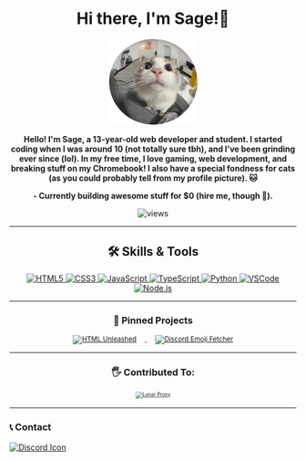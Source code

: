 <h1 align="center"><b>Hi there, I'm Sage!👋 </h1>
<p align="center">
  <img src="Assets/pfp.png/" alt="Profile Picture" width="155" height="150">
</p>
<p align="center">
  Hello! I'm Sage, a 13-year-old web developer and student. I started coding when I was around 10 (not totally sure tbh), and I've been grinding ever since (lol). In my free time, I love gaming, web development, and breaking stuff on my Chromebook! I also have a special fondness for cats (as you could probably tell from my profile picture). 🐱
</p>
<p align="center">
  <b>- Currently building awesome stuff for $0 (hire me, though 👀).</b>
</p>


</b></h3>
<p align="center">
  <img src="https://komarev.com/ghpvc/?username=sxgei&style=flat" alt="views" />
</p>

---

<h2 align="center">🛠 Skills & Tools</h2>

<div align="center">
  <a href="https://developer.mozilla.org/en-US/docs/Web/HTML" target="_blank">
    <img src="https://img.shields.io/badge/HTML5-%23E34F26.svg?style=for-the-badge&logo=html5&logoColor=white" alt="HTML5">
  </a>
  <a href="https://developer.mozilla.org/en-US/docs/Web/CSS" target="_blank">
    <img src="https://img.shields.io/badge/CSS3-%231572B6.svg?style=for-the-badge&logo=css3&logoColor=white" alt="CSS3">
  </a>
  <a href="https://developer.mozilla.org/en-US/docs/Web/JavaScript" target="_blank">
    <img src="https://img.shields.io/badge/JavaScript-%23F7DF1E.svg?style=for-the-badge&logo=javascript&logoColor=black" alt="JavaScript">
  </a>
  <a href="https://www.typescriptlang.org/" target="_blank">
    <img src="https://img.shields.io/badge/TypeScript-%23007ACC.svg?style=for-the-badge&logo=typescript&logoColor=white" alt="TypeScript">
  </a>
  <a href="https://www.python.org/" target="_blank">
    <img src="https://img.shields.io/badge/Python-%233776AB.svg?style=for-the-badge&logo=python&logoColor=white" alt="Python">
  </a>
  <a href="https://code.visualstudio.com/" target="_blank">
    <img src="https://img.shields.io/badge/VSCode-%23007ACC.svg?style=for-the-badge&logo=visual-studio-code&logoColor=white" alt="VSCode">
  </a>
  <a href="https://nodejs.org/" target="_blank">
    <img src="https://img.shields.io/badge/Node.js-%23339933.svg?style=for-the-badge&logo=node.js&logoColor=white" alt="Node.js">
  </a>
</div>

---

<h3 align="center">🚀 Pinned Projects</h3>

<p align="center" style="font-size: smaller;">
  <a href="https://github.com/sxgei/HTML-unleashed">
    <img src="https://github-readme-stats.vercel.app/api/pin/?username=sxgei&repo=HTML-unleashed&theme=radical&icon_color=8a2be2" alt="HTML Unleashed" style="width: 400px; margin: 0 15px;">
  </a>
  <a href="https://github.com/sxgei/discord-emoji-fetcher">
    <img src="https://github-readme-stats.vercel.app/api/pin/?username=sxgei&repo=discord-emoji-fetcher&theme=radical&icon_color=8a2be2" alt="Discord Emoji Fetcher" style="width: 350px; margin: 0 15px;">
  </a>
</p>




---

 <h3 align="center">🖐 Contributed To:</h3>

<p align="center" style="font-size: smaller;">
  <a href="https://github.com/Lunar-Proxy/Lunar">
    <img src="https://github-readme-stats.vercel.app/api/pin/?username=Lunar-Proxy&repo=Lunar&theme=radical&icon_color=8a2be2" alt="Lunar Proxy" style="transform: scale(0.75);">
  </a>
</p>

---

<h3 align="left">📞 Contact</h3>


<a href="https://discord.com/users/Seraphvm_" target="_blank">
  <img src="https://uxwing.com/wp-content/themes/uxwing/download/brands-and-social-media/discord-round-color-icon.png" alt="Discord Icon" width="40" height="40" />
</a>

